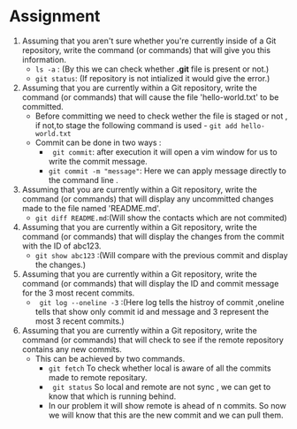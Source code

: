# Assignment 
1. Assuming that you aren't sure whether you're currently inside of a Git repository, write the command (or commands) that will give you this information.
    - ``` ls -a ``` : (By this we can check whether  **.git** file is present or not.)
    - ``` git status ```: (If repository is not intialized it would give the error.)
2. Assuming that you are currently within a Git repository, write the command (or commands) that will cause the file 'hello-world.txt' to be committed.
    - Before committing we need to check wether the file is staged or not , if not,to stage the following command is used - ``` git add hello-world.txt ```
    - Commit can be done in two ways :
        - ``` git commit```: after execution it will open a vim window for us to write the commit message.
        - ``` git commit -m "message" ```: Here we can apply message  directly to the command line .
3. Assuming that you are currently within a Git repository, write the command (or commands) that will display any uncommitted changes made to the file named 'README.md'.
    - ``` git diff README.md ```:(Will show the contacts which are not commited)
4. Assuming that you are currently within a Git repository, write the command (or commands) that will display the changes from the commit with the ID of abc123.
    - ``` git show abc123 ``` :(Will compare with the previous commit and display the changes.)
5. Assuming that you are currently within a Git repository, write the command (or commands) that will display the ID and commit message for the 3 most recent commits.
    - ``` git log --oneline -3``` :(Here log tells the histroy of commit ,oneline tells that show only commit id and message and 3 represent the most 3 recent commits.)
6. Assuming that you are currently within a Git repository, write the command (or commands) that will check to see if the remote repository contains any new commits.
    -  This can be achieved by two commands.
        -  ``` git fetch ``` To check whether local is aware of all the commits made to remote repositary.
        - ``` git status``` So local and remote are not sync , we can get to know that which is running behind.
        - In our problem it will show  remote is ahead of n commits. So now we will know that this are the new commit and we can pull them.


